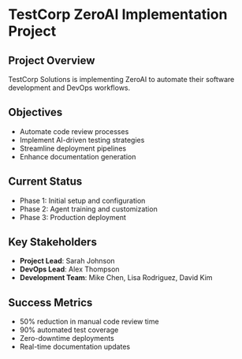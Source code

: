 # TestCorp ZeroAI Implementation Project

## Project Overview
TestCorp Solutions is implementing ZeroAI to automate their software development and DevOps workflows.

## Objectives
- Automate code review processes
- Implement AI-driven testing strategies
- Streamline deployment pipelines
- Enhance documentation generation

## Current Status
- Phase 1: Initial setup and configuration
- Phase 2: Agent training and customization
- Phase 3: Production deployment

## Key Stakeholders
- **Project Lead**: Sarah Johnson
- **DevOps Lead**: Alex Thompson
- **Development Team**: Mike Chen, Lisa Rodriguez, David Kim

## Success Metrics
- 50% reduction in manual code review time
- 90% automated test coverage
- Zero-downtime deployments
- Real-time documentation updates